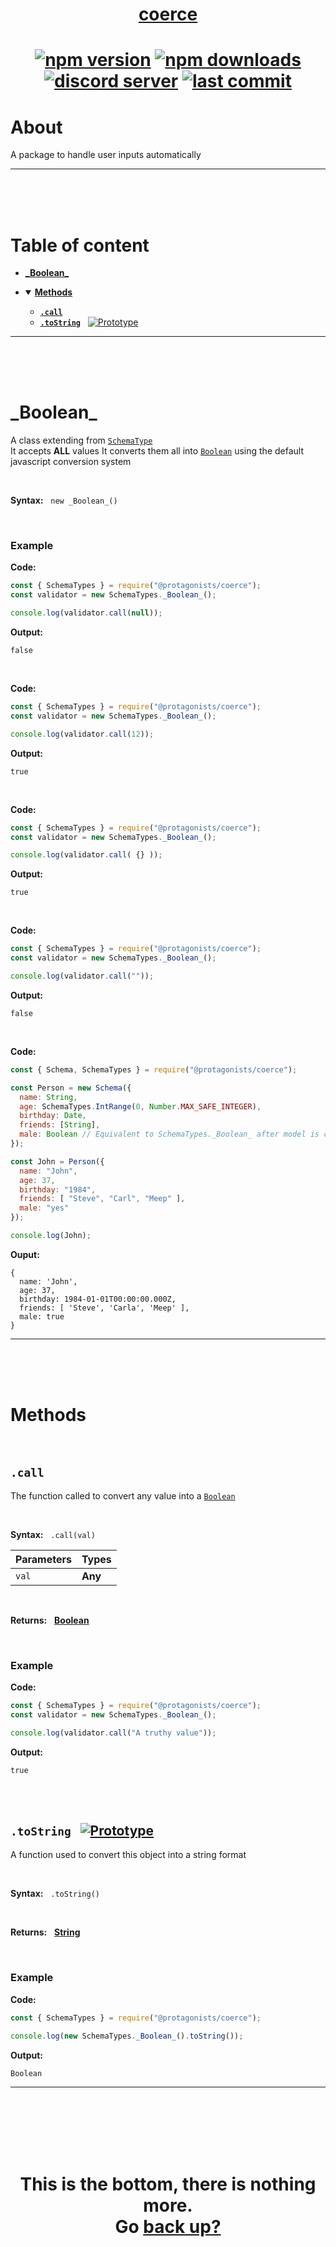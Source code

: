 <div id="top" align="center">

<h1><a href="https://github.com/ThePywon/coerce">coerce</a><h1>

[![npm version](https://img.shields.io/npm/v/@protagonists/coerce)](https://github.com/ThePywon/coerce)
[![npm downloads](https://img.shields.io/npm/dt/@protagonists/coerce)](https://github.com/ThePywon/coerce)
[![discord server](https://img.shields.io/discord/937758194736955443?logo=discord&logoColor=white)](https://discord.gg/cwhj3EgqGP)
[![last commit](https://img.shields.io/github/last-commit/ThePywon/coerce)](https://github.com/ThePywon/coerce)

</div>


# About

A package to handle user inputs automatically

---

<br/><br/><br/>

# Table of content

* [**\_Boolean\_**](#boolean)

* <details open><summary><a href="#methods"><b>Methods</b></a></summary>
  <p>

  * [**`.call`**](#call)
  * [**`.toString`**](#tostring) &nbsp; [![Prototype](https://shields.io/badge/-Prototype-orange)](https://javascript.info/prototype-inheritance)
    
  </p>
</details>

---

<br/><br/><br/>



<a id="boolean"></a>

# \_Boolean\_

A class extending from [`SchemaType`](https://github.com/ThePywon/coerce/blob/main/documentation/SchemaType.md)  
It accepts **ALL** values
It converts them all into [`Boolean`](https://javascript.info/types#boolean-logical-type) using the default javascript conversion system

<br/>

**Syntax:** &nbsp; `new _Boolean_()`

<br/>

### **Example**

**Code:**

```js
const { SchemaTypes } = require("@protagonists/coerce");
const validator = new SchemaTypes._Boolean_();

console.log(validator.call(null));
```

**Output:**

```
false
```

<br/>

**Code:**

```js
const { SchemaTypes } = require("@protagonists/coerce");
const validator = new SchemaTypes._Boolean_();

console.log(validator.call(12));
```

**Output:**

```
true
```

<br/>

**Code:**

```js
const { SchemaTypes } = require("@protagonists/coerce");
const validator = new SchemaTypes._Boolean_();

console.log(validator.call( {} ));
```

**Output:**

```
true
```

<br/>

**Code:**

```js
const { SchemaTypes } = require("@protagonists/coerce");
const validator = new SchemaTypes._Boolean_();

console.log(validator.call(""));
```

**Output:**

```
false
```

<br/>

**Code:**

```js
const { Schema, SchemaTypes } = require("@protagonists/coerce");

const Person = new Schema({
  name: String,
  age: SchemaTypes.IntRange(0, Number.MAX_SAFE_INTEGER),
  birthday: Date,
  friends: [String],
  male: Boolean // Equivalent to SchemaTypes._Boolean_ after model is created
});

const John = Person({
  name: "John",
  age: 37,
  birthday: "1984",
  friends: [ "Steve", "Carl", "Meep" ],
  male: "yes"
});

console.log(John);
```

**Ouput:**

```
{
  name: 'John',
  age: 37,
  birthday: 1984-01-01T00:00:00.000Z,
  friends: [ 'Steve', 'Carla', 'Meep' ],
  male: true
}
```

---

<br/><br/><br/>

# Methods

<br/>

## `.call`

The function called to convert any value into a [`Boolean`](https://javascript.info/types#boolean-logical-type)

<br/>

**Syntax:** &nbsp; `.call(val)`

|**Parameters**|**Types**|
|-|-|
|`val`|**Any**|

<br/>

**Returns:** &nbsp; [**Boolean**](https://javascript.info/types#boolean-logical-type)

<br/>

### **Example**

**Code:**

```js
const { SchemaTypes } = require("@protagonists/coerce");
const validator = new SchemaTypes._Boolean_();

console.log(validator.call("A truthy value"));
```

**Output:**

```
true
```

<br/><br/>

<a id="tostring"></a>

## `.toString` &nbsp; [![Prototype](https://shields.io/badge/-Prototype-orange)](https://javascript.info/prototype-inheritance)

A function used to convert this object into a string format

<br/>

**Syntax:** &nbsp; `.toString()`

<br/>

**Returns:** &nbsp; [**String**](https://javascript.info/string)

<br/>

### **Example**

**Code:**

```js
const { SchemaTypes } = require("@protagonists/coerce");

console.log(new SchemaTypes._Boolean_().toString());
```

**Output:**

```
Boolean
```

---

<br/><br/><br/><br/><br/>

<h1 align="center">This is the bottom, there is nothing more.<br/>
Go <a href="#top">back up?</a></h1>
